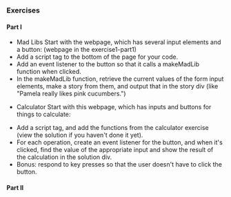### Exercises

#### Part I

- Mad Libs
Start with the webpage, which has several input elements and a button:
 (webpage in the exercise1-part1)
- Add a script tag to the bottom of the page for your code.
- Add an event listener to the button so that it calls a makeMadLib function when clicked.
- In the makeMadLib function, retrieve the current values of the form input elements, make a story from them, and output that in the story div (like "Pamela really likes pink cucumbers.")

* Calculator
Start with this webpage, which has inputs and buttons for things to calculate:

- Add a script tag, and add the functions from the calculator exercise (view the solution if you haven't done it yet).
- For each operation, create an event listener for the button, and when it's clicked, find the value of the appropriate input and show the result of the calculation in the solution div.
- Bonus: respond to key presses so that the user doesn't have to click the button.

#### Part II